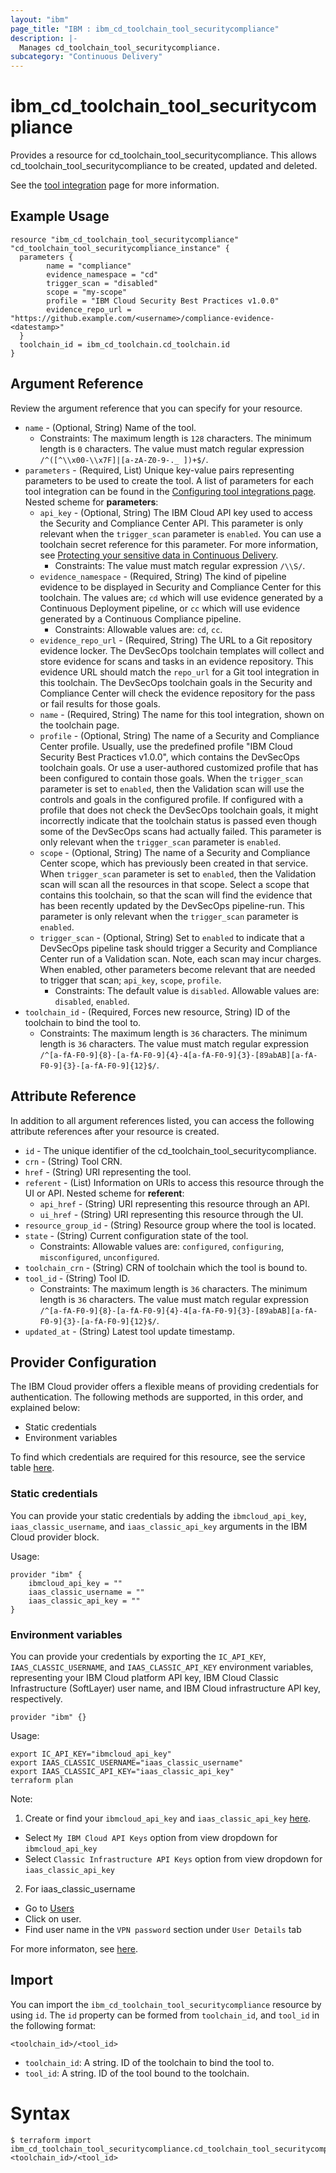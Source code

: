```yaml
---
layout: "ibm"
page_title: "IBM : ibm_cd_toolchain_tool_securitycompliance"
description: |-
  Manages cd_toolchain_tool_securitycompliance.
subcategory: "Continuous Delivery"
---
```


# ibm_cd_toolchain_tool_securitycompliance

Provides a resource for cd_toolchain_tool_securitycompliance. This allows cd_toolchain_tool_securitycompliance to be created, updated and deleted.

See the [tool integration](https://cloud.ibm.com/docs/ContinuousDelivery?topic=ContinuousDelivery-scc) page for more information.

## Example Usage

```hcl
resource "ibm_cd_toolchain_tool_securitycompliance" "cd_toolchain_tool_securitycompliance_instance" {
  parameters {
		name = "compliance"
		evidence_namespace = "cd"
		trigger_scan = "disabled"
		scope = "my-scope"
		profile = "IBM Cloud Security Best Practices v1.0.0"
		evidence_repo_url = "https://github.example.com/<username>/compliance-evidence-<datestamp>"
  }
  toolchain_id = ibm_cd_toolchain.cd_toolchain.id
}
```

## Argument Reference

Review the argument reference that you can specify for your resource.

* `name` - (Optional, String) Name of the tool.
  * Constraints: The maximum length is `128` characters. The minimum length is `0` characters. The value must match regular expression `/^([^\\x00-\\x7F]|[a-zA-Z0-9-._ ])+$/`.
* `parameters` - (Required, List) Unique key-value pairs representing parameters to be used to create the tool. A list of parameters for each tool integration can be found in the <a href="https://cloud.ibm.com/docs/ContinuousDelivery?topic=ContinuousDelivery-integrations">Configuring tool integrations page</a>.
Nested scheme for **parameters**:
	* `api_key` - (Optional, String) The IBM Cloud API key used to access the Security and Compliance Center API. This parameter is only relevant when the `trigger_scan` parameter is `enabled`. You can use a toolchain secret reference for this parameter. For more information, see [Protecting your sensitive data in Continuous Delivery](https://cloud.ibm.com/docs/ContinuousDelivery?topic=ContinuousDelivery-cd_data_security#cd_secure_credentials).
	  * Constraints: The value must match regular expression `/\\S/`.
	* `evidence_namespace` - (Required, String) The kind of pipeline evidence to be displayed in Security and Compliance Center for this toolchain. The values are; `cd` which will use evidence generated by a Continuous Deployment pipeline, or `cc` which will use evidence generated by a Continuous Compliance pipeline.
	  * Constraints: Allowable values are: `cd`, `cc`.
	* `evidence_repo_url` - (Required, String) The URL to a Git repository evidence locker. The DevSecOps toolchain templates will collect and store evidence for scans and tasks in an evidence repository. This evidence URL should match the `repo_url` for a Git tool integration in this toolchain. The DevSecOps toolchain goals in the Security and Compliance Center will check the evidence repository for the pass or fail results for those goals.
	* `name` - (Required, String) The name for this tool integration, shown on the toolchain page.
	* `profile` - (Optional, String) The name of a Security and Compliance Center profile. Usually, use the predefined profile "IBM Cloud Security Best Practices v1.0.0", which contains the DevSecOps toolchain goals. Or use a user-authored customized profile that has been configured to contain those goals. When the `trigger_scan` parameter is set to `enabled`, then the Validation scan will use the controls and goals in the configured profile. If configured with a profile that does not check the DevSecOps toolchain goals, it might incorrectly indicate that the toolchain status is passed even though some of the DevSecOps scans had actually failed. This parameter is only relevant when the `trigger_scan` parameter is `enabled`.
	* `scope` - (Optional, String) The name of a Security and Compliance Center scope, which has previously been created in that service. When `trigger_scan` parameter is set to `enabled`, then the Validation scan will scan all the resources in that scope. Select a scope that contains this toolchain, so that the scan will find the evidence that has been recently updated by the DevSecOps pipeline-run. This parameter is only relevant when the `trigger_scan` parameter is `enabled`.
	* `trigger_scan` - (Optional, String) Set to `enabled` to indicate that a DevSecOps pipeline task should trigger a Security and Compliance Center run of a Validation scan. Note, each scan may incur charges. When enabled, other parameters become relevant that are needed to trigger that scan; `api_key`, `scope`, `profile`.
	  * Constraints: The default value is `disabled`. Allowable values are: `disabled`, `enabled`.
* `toolchain_id` - (Required, Forces new resource, String) ID of the toolchain to bind the tool to.
  * Constraints: The maximum length is `36` characters. The minimum length is `36` characters. The value must match regular expression `/^[a-fA-F0-9]{8}-[a-fA-F0-9]{4}-4[a-fA-F0-9]{3}-[89abAB][a-fA-F0-9]{3}-[a-fA-F0-9]{12}$/`.

## Attribute Reference

In addition to all argument references listed, you can access the following attribute references after your resource is created.

* `id` - The unique identifier of the cd_toolchain_tool_securitycompliance.
* `crn` - (String) Tool CRN.
* `href` - (String) URI representing the tool.
* `referent` - (List) Information on URIs to access this resource through the UI or API.
Nested scheme for **referent**:
	* `api_href` - (String) URI representing this resource through an API.
	* `ui_href` - (String) URI representing this resource through the UI.
* `resource_group_id` - (String) Resource group where the tool is located.
* `state` - (String) Current configuration state of the tool.
  * Constraints: Allowable values are: `configured`, `configuring`, `misconfigured`, `unconfigured`.
* `toolchain_crn` - (String) CRN of toolchain which the tool is bound to.
* `tool_id` - (String) Tool ID.
  * Constraints: The maximum length is `36` characters. The minimum length is `36` characters. The value must match regular expression `/^[a-fA-F0-9]{8}-[a-fA-F0-9]{4}-4[a-fA-F0-9]{3}-[89abAB][a-fA-F0-9]{3}-[a-fA-F0-9]{12}$/`.
* `updated_at` - (String) Latest tool update timestamp.

## Provider Configuration

The IBM Cloud provider offers a flexible means of providing credentials for authentication. The following methods are supported, in this order, and explained below:

- Static credentials
- Environment variables

To find which credentials are required for this resource, see the service table [here](https://cloud.ibm.com/docs/ibm-cloud-provider-for-terraform?topic=ibm-cloud-provider-for-terraform-provider-reference#required-parameters).

### Static credentials

You can provide your static credentials by adding the `ibmcloud_api_key`, `iaas_classic_username`, and `iaas_classic_api_key` arguments in the IBM Cloud provider block.

Usage:
```
provider "ibm" {
    ibmcloud_api_key = ""
    iaas_classic_username = ""
    iaas_classic_api_key = ""
}
```

### Environment variables

You can provide your credentials by exporting the `IC_API_KEY`, `IAAS_CLASSIC_USERNAME`, and `IAAS_CLASSIC_API_KEY` environment variables, representing your IBM Cloud platform API key, IBM Cloud Classic Infrastructure (SoftLayer) user name, and IBM Cloud infrastructure API key, respectively.

```
provider "ibm" {}
```

Usage:
```
export IC_API_KEY="ibmcloud_api_key"
export IAAS_CLASSIC_USERNAME="iaas_classic_username"
export IAAS_CLASSIC_API_KEY="iaas_classic_api_key"
terraform plan
```

Note:

1. Create or find your `ibmcloud_api_key` and `iaas_classic_api_key` [here](https://cloud.ibm.com/iam/apikeys).
  - Select `My IBM Cloud API Keys` option from view dropdown for `ibmcloud_api_key`
  - Select `Classic Infrastructure API Keys` option from view dropdown for `iaas_classic_api_key`
2. For iaas_classic_username
  - Go to [Users](https://cloud.ibm.com/iam/users)
  - Click on user.
  - Find user name in the `VPN password` section under `User Details` tab

For more informaton, see [here](https://registry.terraform.io/providers/IBM-Cloud/ibm/latest/docs#authentication).

## Import

You can import the `ibm_cd_toolchain_tool_securitycompliance` resource by using `id`.
The `id` property can be formed from `toolchain_id`, and `tool_id` in the following format:

```
<toolchain_id>/<tool_id>
```
* `toolchain_id`: A string. ID of the toolchain to bind the tool to.
* `tool_id`: A string. ID of the tool bound to the toolchain.

# Syntax
```
$ terraform import ibm_cd_toolchain_tool_securitycompliance.cd_toolchain_tool_securitycompliance <toolchain_id>/<tool_id>
```
